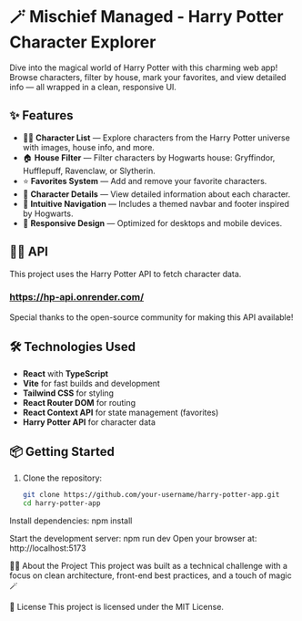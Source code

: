# 🪄 Mischief Managed - Harry Potter Character Explorer

Dive into the magical world of Harry Potter with this charming web app!  
Browse characters, filter by house, mark your favorites, and view detailed info — all wrapped in a clean, responsive UI.

## ✨ Features

- 🧙‍♀️ **Character List** — Explore characters from the Harry Potter universe with images, house info, and more.
- 🏠 **House Filter** — Filter characters by Hogwarts house: Gryffindor, Hufflepuff, Ravenclaw, or Slytherin.
- ⭐ **Favorites System** — Add and remove your favorite characters.
- 🧾 **Character Details** — View detailed information about each character.
- 🧭 **Intuitive Navigation** — Includes a themed navbar and footer inspired by Hogwarts.
- 🌙 **Responsive Design** — Optimized for desktops and mobile devices.

## 🧙‍♂️ API
This project uses the Harry Potter API to fetch character data.
### https://hp-api.onrender.com/
Special thanks to the open-source community for making this API available!

## 🛠️ Technologies Used

- **React** with **TypeScript**
- **Vite** for fast builds and development
- **Tailwind CSS** for styling
- **React Router DOM** for routing
- **React Context API** for state management (favorites)
- **Harry Potter API** for character data

## 📦 Getting Started

1. Clone the repository:
   ```bash
   git clone https://github.com/your-username/harry-potter-app.git
   cd harry-potter-app


Install dependencies:
npm install

Start the development server:
npm run dev
Open your browser at: http://localhost:5173


🧙‍♂️ About the Project
This project was built as a technical challenge with a focus on clean architecture, front-end best practices, and a touch of magic 🪄

📃 License
This project is licensed under the MIT License.

